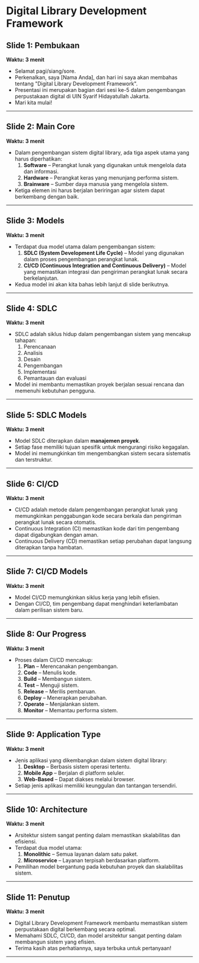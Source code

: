 # Digital Library Development Framework

## Slide 1: Pembukaan
**Waktu: 3 menit**
- Selamat pagi/siang/sore.
- Perkenalkan, saya [Nama Anda], dan hari ini saya akan membahas tentang "Digital Library Development Framework".
- Presentasi ini merupakan bagian dari sesi ke-5 dalam pengembangan perpustakaan digital di UIN Syarif Hidayatullah Jakarta.
- Mari kita mulai!

---

## Slide 2: Main Core
**Waktu: 3 menit**
- Dalam pengembangan sistem digital library, ada tiga aspek utama yang harus diperhatikan:
  1. **Software** – Perangkat lunak yang digunakan untuk mengelola data dan informasi.
  2. **Hardware** – Perangkat keras yang menunjang performa sistem.
  3. **Brainware** – Sumber daya manusia yang mengelola sistem.
- Ketiga elemen ini harus berjalan beriringan agar sistem dapat berkembang dengan baik.

---

## Slide 3: Models
**Waktu: 3 menit**
- Terdapat dua model utama dalam pengembangan sistem:
  1. **SDLC (System Development Life Cycle)** – Model yang digunakan dalam proses pengembangan perangkat lunak.
  2. **CI/CD (Continuous Integration and Continuous Delivery)** – Model yang memastikan integrasi dan pengiriman perangkat lunak secara berkelanjutan.
- Kedua model ini akan kita bahas lebih lanjut di slide berikutnya.

---

## Slide 4: SDLC
**Waktu: 3 menit**
- SDLC adalah siklus hidup dalam pengembangan sistem yang mencakup tahapan:
  1. Perencanaan
  2. Analisis
  3. Desain
  4. Pengembangan
  5. Implementasi
  6. Pemantauan dan evaluasi
- Model ini membantu memastikan proyek berjalan sesuai rencana dan memenuhi kebutuhan pengguna.

---

## Slide 5: SDLC Models
**Waktu: 3 menit**
- Model SDLC diterapkan dalam **manajemen proyek**.
- Setiap fase memiliki tujuan spesifik untuk mengurangi risiko kegagalan.
- Model ini memungkinkan tim mengembangkan sistem secara sistematis dan terstruktur.

---

## Slide 6: CI/CD
**Waktu: 3 menit**
- CI/CD adalah metode dalam pengembangan perangkat lunak yang memungkinkan penggabungan kode secara berkala dan pengiriman perangkat lunak secara otomatis.
- Continuous Integration (CI) memastikan kode dari tim pengembang dapat digabungkan dengan aman.
- Continuous Delivery (CD) memastikan setiap perubahan dapat langsung diterapkan tanpa hambatan.

---

## Slide 7: CI/CD Models
**Waktu: 3 menit**
- Model CI/CD memungkinkan siklus kerja yang lebih efisien.
- Dengan CI/CD, tim pengembang dapat menghindari keterlambatan dalam perilisan sistem baru.

---

## Slide 8: Our Progress
**Waktu: 3 menit**
- Proses dalam CI/CD mencakup:
  1. **Plan** – Merencanakan pengembangan.
  2. **Code** – Menulis kode.
  3. **Build** – Membangun sistem.
  4. **Test** – Menguji sistem.
  5. **Release** – Merilis pembaruan.
  6. **Deploy** – Menerapkan perubahan.
  7. **Operate** – Menjalankan sistem.
  8. **Monitor** – Memantau performa sistem.

---

## Slide 9: Application Type
**Waktu: 3 menit**
- Jenis aplikasi yang dikembangkan dalam sistem digital library:
  1. **Desktop** – Berbasis sistem operasi tertentu.
  2. **Mobile App** – Berjalan di platform seluler.
  3. **Web-Based** – Dapat diakses melalui browser.
- Setiap jenis aplikasi memiliki keunggulan dan tantangan tersendiri.

---

## Slide 10: Architecture
**Waktu: 3 menit**
- Arsitektur sistem sangat penting dalam memastikan skalabilitas dan efisiensi.
- Terdapat dua model utama:
  1. **Monolithic** – Semua layanan dalam satu paket.
  2. **Microservice** – Layanan terpisah berdasarkan platform.
- Pemilihan model bergantung pada kebutuhan proyek dan skalabilitas sistem.

---

## Slide 11: Penutup
**Waktu: 3 menit**
- Digital Library Development Framework membantu memastikan sistem perpustakaan digital berkembang secara optimal.
- Memahami SDLC, CI/CD, dan model arsitektur sangat penting dalam membangun sistem yang efisien.
- Terima kasih atas perhatiannya, saya terbuka untuk pertanyaan!

---
